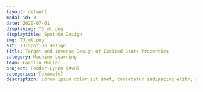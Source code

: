 ```yaml
---
layout: default
modal-id: 3
date: 2020-07-01
displayimg: T3_ml.png
displaytitle: Spot-On Design
img: T3_ml.png
alt: T3-Spot-On Design
title: Target and Inverse Design of Excited State Properties
category: Machine Learning
team: Carolin Müller
project: Feodor-Lynen (AvH)
categories: [example]
description: Lorem ipsum dolor sit amet, consetetur sadipscing elitr, sed diam nonumy eirmod tempor invidunt ut labore et dolore magna aliquyam erat, sed diam voluptua. At vero eos et accusam et justo duo dolores et ea rebum. Stet clita kasd gubergren, no sea takimata sanctus est Lorem ipsum dolor sit amet. Lorem ipsum dolor sit amet, consetetur sadipscing elitr, sed diam nonumy eirmod tempor invidunt ut labore et dolore magna aliquyam erat, sed diam voluptua. At vero eos et accusam et justo duo dolores et ea rebum. Stet clita kasd gubergren, no sea takimata sanctus est Lorem ipsum dolor sit amet.
---
```

